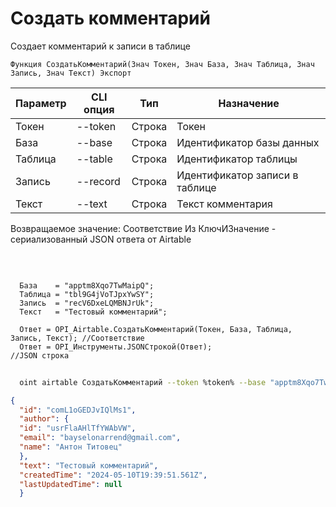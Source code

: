 ﻿---
sidebar_position: 2
---

# Создать комментарий
 Создает комментарий к записи в таблице



`Функция СоздатьКомментарий(Знач Токен, Знач База, Знач Таблица, Знач Запись, Знач Текст) Экспорт`

  | Параметр | CLI опция | Тип | Назначение |
  |-|-|-|-|
  | Токен | --token | Строка | Токен |
  | База | --base | Строка | Идентификатор базы данных |
  | Таблица | --table | Строка | Идентификатор таблицы |
  | Запись | --record | Строка | Идентификатор записи в таблице |
  | Текст | --text | Строка | Текст комментария |

  
  Возвращаемое значение:   Соответствие Из КлючИЗначение - сериализованный JSON ответа от Airtable

<br/>




```bsl title="Пример кода"
  
  База    = "apptm8Xqo7TwMaipQ";
  Таблица = "tbl9G4jVoTJpxYwSY";
  Запись  = "recV6DxeLQMBNJrUk";
  Текст   = "Тестовый комментарий";
  
  Ответ = OPI_Airtable.СоздатьКомментарий(Токен, База, Таблица, Запись, Текст); //Соответствие
  Ответ = OPI_Инструменты.JSONСтрокой(Ответ);                                   //JSON строка
```
        


```sh title="Пример команды CLI"
    
  oint airtable СоздатьКомментарий --token %token% --base "apptm8Xqo7TwMaipQ" --table "tbl9G4jVoTJpxYwSY" --record "recV6DxeLQMBNJrUk" --text "Тестовый комментарий"

```

```json title="Результат"
{
  "id": "comL1oGEDJvIQlMs1",
  "author": {
  "id": "usrFlaAHlTfYWAbVW",
  "email": "bayselonarrend@gmail.com",
  "name": "Антон Титовец"
  },
  "text": "Тестовый комментарий",
  "createdTime": "2024-05-10T19:39:51.561Z",
  "lastUpdatedTime": null
  }
```
